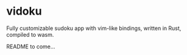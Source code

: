 # vidoku
Fully customizable sudoku app with vim-like bindings, written in Rust, compiled to wasm.

README to come...
